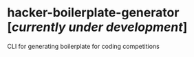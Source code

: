 # hacker-boilerplate-generator [*currently under development*]
CLI for generating boilerplate for coding competitions
